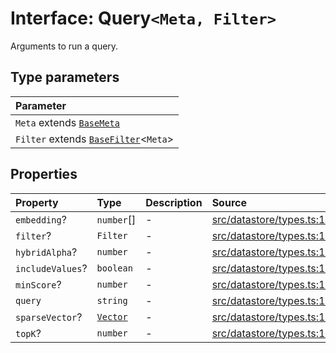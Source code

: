 # Interface: Query`<Meta, Filter>`

Arguments to run a query.

## Type parameters

| Parameter |
| :------ |
| `Meta` extends [`BaseMeta`](../type-aliases/BaseMeta.md) |
| `Filter` extends [`BaseFilter`](../type-aliases/BaseFilter.md)\<`Meta`\> |

## Properties

| Property | Type | Description | Source |
| :------ | :------ | :------ | :------ |
| `embedding`? | `number`[] | - | [src/datastore/types.ts:124](https://github.com/dexaai/llm-tools/blob/2b78745/src/datastore/types.ts#L124) |
| `filter`? | `Filter` | - | [src/datastore/types.ts:128](https://github.com/dexaai/llm-tools/blob/2b78745/src/datastore/types.ts#L128) |
| `hybridAlpha`? | `number` | - | [src/datastore/types.ts:130](https://github.com/dexaai/llm-tools/blob/2b78745/src/datastore/types.ts#L130) |
| `includeValues`? | `boolean` | - | [src/datastore/types.ts:129](https://github.com/dexaai/llm-tools/blob/2b78745/src/datastore/types.ts#L129) |
| `minScore`? | `number` | - | [src/datastore/types.ts:127](https://github.com/dexaai/llm-tools/blob/2b78745/src/datastore/types.ts#L127) |
| `query` | `string` | - | [src/datastore/types.ts:123](https://github.com/dexaai/llm-tools/blob/2b78745/src/datastore/types.ts#L123) |
| `sparseVector`? | [`Vector`](../../Model/namespaces/SparseVector/type-aliases/Vector.md) | - | [src/datastore/types.ts:125](https://github.com/dexaai/llm-tools/blob/2b78745/src/datastore/types.ts#L125) |
| `topK`? | `number` | - | [src/datastore/types.ts:126](https://github.com/dexaai/llm-tools/blob/2b78745/src/datastore/types.ts#L126) |

